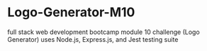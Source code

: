 # Logo-Generator-M10
full stack web development bootcamp module 10 challenge (Logo Generator) uses Node.js, Express.js, and Jest testing suite
